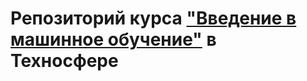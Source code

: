 # Репозиторий курса ["Введение в машинное обучение"](https://sphere.mail.ru/curriculum/program/discipline/1027/) в Техносфере
